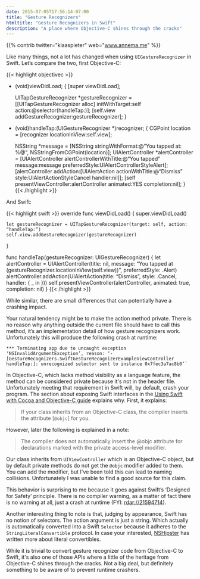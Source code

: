 ```yaml
---
date: 2015-07-05T17:56:14-07:00
title: "Gesture Recognizers"
htmltitle: "Gesture Recognizers in Swift"
description: "A place where Objective-C shines through the cracks"
---
```


{{% contrib twitter="klaaspieter" web="www.annema.me" %}}

Like many things, not a lot has changed when using `UIGestureRecognizer` in Swift. Let’s compare the two, first Objective-C:

{{< highlight objectivec >}}
- (void)viewDidLoad;
{
    [super viewDidLoad];

    UITapGestureRecognizer *gestureRecognizer = [[UITapGestureRecognizer alloc] initWithTarget:self action:@selector(handleTap:)];
    [self.view addGestureRecognizer:gestureRecognizer];
}

- (void)handleTap:(UIGestureRecognizer *)recognizer;
{
    CGPoint location = [recognizer locationInView:self.view];

    NSString *message = [NSString stringWithFormat:@“You tapped at: %@“, NSStringFromCGPoint(location)];
    UIAlertController *alertController = [UIAlertController alertControllerWithTitle:@“You tapped” message:message preferredStyle:UIAlertControllerStyleAlert];
    [alertController addAction:[UIAlertAction actionWithTitle:@“Dismiss” style:UIAlertActionStyleCancel handler:nil]];
    [self presentViewController:alertController animated:YES completion:nil];
}
{{< /highlight >}}

And Swift:

{{< highlight swift >}}
override func viewDidLoad() {
    super.viewDidLoad()

    let gestureRecognizer = UITapGestureRecognizer(target: self, action: “handleTap:”)
    self.view.addGestureRecognizer(gestureRecognizer)
}

func handleTap(gestureRecognizer: UIGestureRecognizer) {
    let alertController = UIAlertController(title: nil, message: “You tapped at \(gestureRecognizer.locationInView(self.view))”, preferredStyle: .Alert)
    alertController.addAction(UIAlertAction(title: “Dismiss”, style: .Cancel, handler: { _ in }))
    self.presentViewController(alertController, animated: true, completion: nil)
}
{{< /highlight >}}

While similar, there are small differences that can potentially have a crashing impact.

Your natural tendency might be to make the action method private. There is no reason why anything outside the current file should have to call this method, it’s an implementation detail of how gesture recognizers work. Unfortunately this will produce the following crash at runtime:

    *** Terminating app due to uncaught exception ‘NSInvalidArgumentException’, reason: ‘-[GestureRecognizers.SwiftGestureRecognizerExampleViewController handleTap:]: unrecognized selector sent to instance 0x7fec3a7ac8b0’`

In Objective-C, which lacks method visibility as a language feature, the method can be considered private because it's not in the header file. Unfortunately meeting that requirement  in Swift will, by default, crash your program. The section about exposing Swift interfaces in the [Using Swift with Cocoa and Objective-C guide](https://developer.apple.com/library/prerelease/ios/documentation/Swift/Conceptual/BuildingCocoaApps/InteractingWithObjective-CAPIs.html#//apple_ref/doc/uid/TP40014216-CH4-ID55) explains why. First, it explains:

> If your class inherits from an Objective-C class, the compiler inserts the attribute [`@objc`] for you.

However, later the following is explained in a note:

> The compiler does not automatically insert the @objc attribute for declarations marked with the private access-level modifier.

Our class inherits from `UIViewController` which is an Objective-C object, but by default private methods do not get the `@objc` modifier added to them. You can add the modifier, but I've been told this can lead to naming collisions. Unfortunately I was unable to find a good source for this claim.

This behavior is surprising to me because it goes against Swift’s ‘Designed for Safety’ principle. There is no compiler warning, as a matter of fact there is no warning at all, just a crash at runtime (FYI: [rdar://21594714](rdar://21594714)).

Another interesting thing to note is that, judging by appearance, Swift has no notion of selectors. The action argument is just a string. Which actually is automatically converted into a Swift `Selector` because it adheres to the `StringLiteralConvertible` protocol. In case your interested, [NSHipster](http://nshipster.com/swift-literal-convertible/) has  written more about literal convertibles.

While it is trivial to convert gesture recognizer code from Objective-C to Swift, it's also one of those APIs where a little of the heritage from Objective-C shines through the cracks. Not a big deal, but definitely something to be aware of to prevent runtime crashers.
